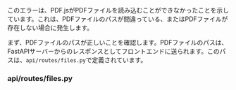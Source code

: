 このエラーは、PDF.jsがPDFファイルを読み込むことができなかったことを示しています。これは、PDFファイルのパスが間違っている、またはPDFファイルが存在しない場合に発生します。

まず、PDFファイルのパスが正しいことを確認します。PDFファイルのパスは、FastAPIサーバーからのレスポンスとしてフロントエンドに送られます。このパスは、`api/routes/files.py`で定義されています。

### api/routes/files.py
